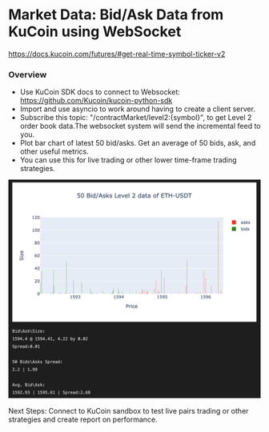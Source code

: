 # Market Data: Bid/Ask Data from KuCoin using WebSocket

https://docs.kucoin.com/futures/#get-real-time-symbol-ticker-v2

### Overview

- Use KuCoin SDK docs to connect to Websocket: https://github.com/Kucoin/kucoin-python-sdk
- Import and use asyncio to work around having to create a client server.
- Subscribe this topic: "/contractMarket/level2:{symbol}", to get Level 2 order book data.The websocket system will send the incremental feed to you.
- Plot bar chart of latest 50 bid/asks. Get an average of 50 bids, ask, and other useful metrics. 
- You can use this for live trading or other lower time-frame trading strategies. 

<p align="center">
  <img src = 'https://github.com/Jim2E/bid_ask_kucoin_live/blob/main/bid_ask_visual.png' width = "780">
</p>

Next Steps: Connect to KuCoin sandbox to test live pairs trading or other strategies and create report on performance. 

